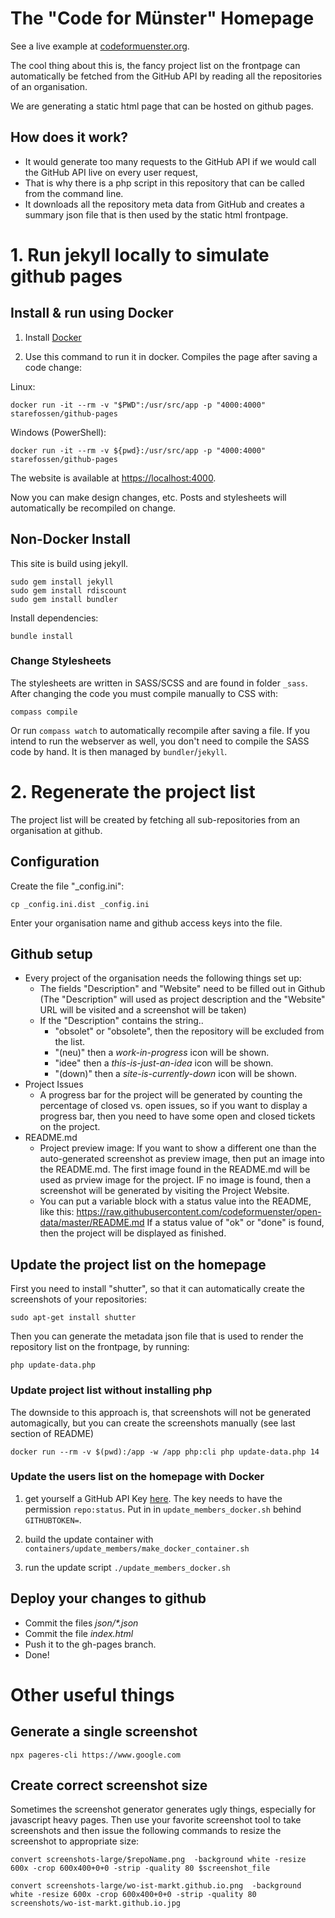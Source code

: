 # The "Code for Münster" Homepage

See a live example at [codeformuenster.org](https://www.codeformuenster.org).

The cool thing about this is, the fancy project list on the frontpage can automatically be fetched from the GitHub API by reading all the repositories of an organisation.

We are generating a static html page that can be hosted on github pages.

## How does it work?

* It would generate too many requests to the GitHub API if we would call the GitHub API live on every user request,  
* That is why there is a php script in this repository that can be called from the command line.
* It downloads all the repository meta data from GitHub and creates a summary json file that is then used by the static html frontpage.

# 1. Run jekyll locally to simulate github pages

## Install & run using Docker


1. Install [Docker](https://docs.docker.com/installation/#installation) 

2. Use this command to run it in docker.
Compiles the page after saving a code change:

Linux:

    docker run -it --rm -v "$PWD":/usr/src/app -p "4000:4000" starefossen/github-pages

Windows (PowerShell):

    docker run -it --rm -v ${pwd}:/usr/src/app -p "4000:4000" starefossen/github-pages

The website is available at [https://localhost:4000](https://localhost:4000).

Now you can make design changes, etc.
Posts and stylesheets will automatically be recompiled on change.

## Non-Docker Install

This site is build using jekyll.

    sudo gem install jekyll
    sudo gem install rdiscount
    sudo gem install bundler

Install dependencies:

    bundle install

### Change Stylesheets

The stylesheets are written in SASS/SCSS and are found in folder `_sass`. After changing the code you must compile manually to CSS with:

    compass compile

Or run `compass watch` to automatically recompile after saving a file. If you intend to run the webserver as well, you don't need to compile the SASS code by hand. It is then managed by `bundler`/`jekyll`.

# 2. Regenerate the project list

The project list will be created by fetching all sub-repositories from an organisation at github.

## Configuration

Create the file "_config.ini":

    cp _config.ini.dist _config.ini

Enter your organisation name and github access keys into the file.

## Github setup

* Every project of the organisation needs the following things set up:
  * The fields "Description" and "Website" need to be
filled out in Github (The "Description" will used as project description and the "Website" URL will be visited and a screenshot will be taken)
  * If the "Description" contains the string..
    * "obsolet" or "obsolete", then the repository will be excluded from the list.
    * "(neu)" then a *work-in-progress* icon will be shown.
    * "idee" then a *this-is-just-an-idea* icon will be shown.
    * "(down)" then a *site-is-currently-down* icon will be shown.
* Project Issues
  * A progress bar for the project will be generated by counting the percentage of closed vs. open issues, so if you want to display a progress bar, then you need to have some open and closed tickets on the project.
* README.md
  * Project preview image: If you want to show a different one than the auto-generated screenshot as preview image, then put an image into the README.md. The first image found in the README.md will be used as prview image for the project. IF no image is found, then a screenshot will be generated by visiting the Project Website.
  * You can put a variable block with a status value into the README, like this:
  https://raw.githubusercontent.com/codeformuenster/open-data/master/README.md
  If a status value of "ok" or "done" is found, then the project will be displayed as finished.

## Update the project list on the homepage

First you need to install "shutter", so that it can automatically create the screenshots of your repositories:

    sudo apt-get install shutter

Then you can generate the metadata json file that is used to render the repository list on the frontpage, by running:

    php update-data.php

### Update project list without installing php

The downside to this approach is, that screenshots will not be generated automagically, but you can create the screenshots manually (see last section of README)

    docker run --rm -v $(pwd):/app -w /app php:cli php update-data.php 14

### Update the users list on the homepage with Docker

1. get yourself a GitHub API Key [here](https://github.com/settings/tokens). The key needs to have the permission `repo:status`. Put in in `update_members_docker.sh` behind `GITHUBTOKEN=`. 

2. build the update container with `containers/update_members/make_docker_container.sh`

3. run the update script `./update_members_docker.sh`

## Deploy your changes to github

* Commit the files  _json/*.json_
* Commit the file _index.html_
* Push it to the gh-pages branch.
* Done!

# Other useful things

## Generate a single screenshot

    npx pageres-cli https://www.google.com

## Create correct screenshot size

Sometimes the screenshot generator generates ugly things, especially for javascript heavy pages.
Then use your favorite screenshot tool to take screenshots and then issue the following commands to resize the screenshot to appropriate size:

    convert screenshots-large/$repoName.png  -background white -resize 600x -crop 600x400+0+0 -strip -quality 80 $screenshot_file

    convert screenshots-large/wo-ist-markt.github.io.png  -background white -resize 600x -crop 600x400+0+0 -strip -quality 80 screenshots/wo-ist-markt.github.io.jpg
